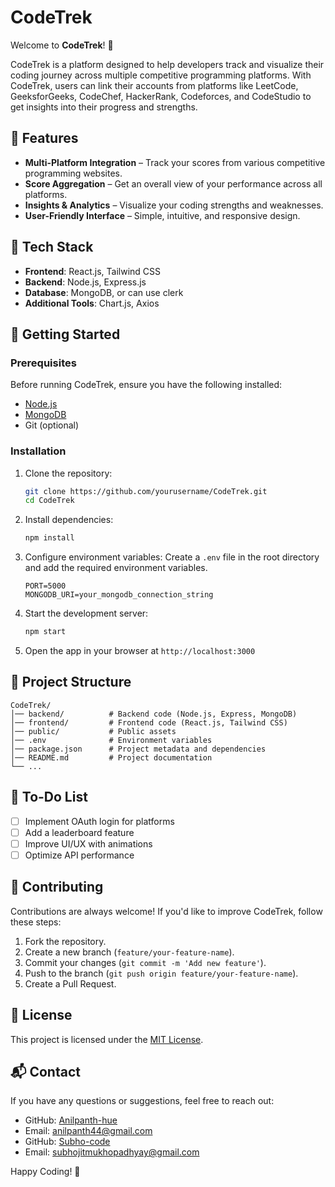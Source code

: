 # CodeTrek

Welcome to **CodeTrek**! 🚀

CodeTrek is a platform designed to help developers track and visualize their coding journey across multiple competitive programming platforms. With CodeTrek, users can link their accounts from platforms like LeetCode, GeeksforGeeks, CodeChef, HackerRank, Codeforces, and CodeStudio to get insights into their progress and strengths.

## 🌟 Features

- **Multi-Platform Integration** – Track your scores from various competitive programming websites.
- **Score Aggregation** – Get an overall view of your performance across all platforms.
- **Insights & Analytics** – Visualize your coding strengths and weaknesses.
- **User-Friendly Interface** – Simple, intuitive, and responsive design.

## 🔧 Tech Stack

- **Frontend**: React.js, Tailwind CSS
- **Backend**: Node.js, Express.js
- **Database**: MongoDB, or can use clerk
- **Additional Tools**: Chart.js, Axios

## 🚀 Getting Started

### Prerequisites

Before running CodeTrek, ensure you have the following installed:

- [Node.js](https://nodejs.org/)
- [MongoDB](https://www.mongodb.com/)
- Git (optional)

### Installation

1. Clone the repository:

   ```sh
   git clone https://github.com/yourusername/CodeTrek.git
   cd CodeTrek
   ```

2. Install dependencies:

   ```sh
   npm install
   ```

3. Configure environment variables:
   Create a `.env` file in the root directory and add the required environment variables.

   ```env
   PORT=5000
   MONGODB_URI=your_mongodb_connection_string
   ```

4. Start the development server:

   ```sh
   npm start
   ```

5. Open the app in your browser at `http://localhost:3000`

## 📂 Project Structure

```
CodeTrek/
│── backend/          # Backend code (Node.js, Express, MongoDB)
│── frontend/         # Frontend code (React.js, Tailwind CSS)
│── public/           # Public assets
│── .env              # Environment variables
│── package.json      # Project metadata and dependencies
│── README.md         # Project documentation
└── ...
```

## 📌 To-Do List

- [ ] Implement OAuth login for platforms
- [ ] Add a leaderboard feature
- [ ] Improve UI/UX with animations
- [ ] Optimize API performance

## 🤝 Contributing

Contributions are always welcome! If you'd like to improve CodeTrek, follow these steps:

1. Fork the repository.
2. Create a new branch (`feature/your-feature-name`).
3. Commit your changes (`git commit -m 'Add new feature'`).
4. Push to the branch (`git push origin feature/your-feature-name`).
5. Create a Pull Request.

## 📜 License

This project is licensed under the [MIT License](LICENSE).

## 📬 Contact

If you have any questions or suggestions, feel free to reach out:

- GitHub: [Anilpanth-hue](https://github.com/Anilpanth-hue)
- Email: anilpanth44@gmail.com
- GitHub: [Subho-code](https://github.com/Subho-code)
- Email: subhojitmukhopadhyay@gmail.com

Happy Coding! 🚀
